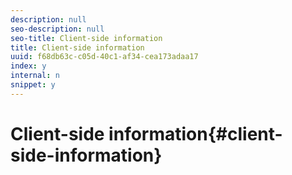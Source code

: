 ```yaml
---
description: null
seo-description: null
seo-title: Client-side information
title: Client-side information
uuid: f68db63c-c05d-40c1-af34-cea173adaa17
index: y
internal: n
snippet: y
---
```


# Client-side information{#client-side-information}

